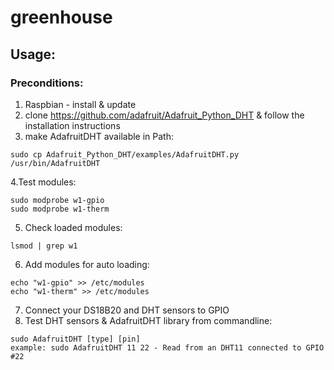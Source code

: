 # greenhouse
## Usage:
### Preconditions:
1. Raspbian - install & update
2. clone https://github.com/adafruit/Adafruit_Python_DHT & follow the installation instructions
3. make AdafruitDHT available in Path:

```
sudo cp Adafruit_Python_DHT/examples/AdafruitDHT.py /usr/bin/AdafruitDHT
```

4.Test modules:
```
sudo modprobe w1-gpio
sudo modprobe w1-therm
```

5. Check loaded modules:

```
lsmod | grep w1
```

6. Add modules for auto loading:

```
echo "w1-gpio" >> /etc/modules
echo "w1-therm" >> /etc/modules
```

7. Connect your DS18B20 and DHT sensors to GPIO
8. Test DHT sensors & AdafruitDHT library from commandline:

```
sudo AdafruitDHT [type] [pin]
example: sudo AdafruitDHT 11 22 - Read from an DHT11 connected to GPIO #22
```
